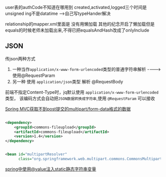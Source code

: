 user表的authCode不知道在哪用到 created,activated,logged三个时间是unsigned ing不是datatime -->自己写typeHander解决

relationship的mapper.xml里面是 没有用懒加载 其他的纪念开启了懒加载但是equals的时候老师未加载出来,不得已把equalsAndHash改成了onlyInclude

## JSON

传json两种方式

1. 一种当作`application/x-www-form-urlencoded`类型的普通字符串解析 ---->使用@RequestParam
2. 另一种 使用 `application/json`类型 解析 @RequestBody

前端不指定Content-Type时，jq默认使用 `application/x-www-form-urlencoded`类型， 该编码方式会自动把`JSON数据转换成字符串`,使用 `@RequestParam` 可以接收

[Spring MVC获取不到post提交的multipart/form-data格式的数据](https://blog.csdn.net/qq_30038111/article/details/82885225)

```xml

<dependency>
    <groupId>commons-fileupload</groupId>
    <artifactId>commons-fileupload</artifactId>
    <version>1.4</version>
</dependency>
```

```xml

<bean id="multipartResolver"
      class="org.springframework.web.multipart.commons.CommonsMultipartResolver"/>
```

[spring中使用@value注入static静态字符串变量](https://blog.csdn.net/qq_27579471/article/details/113360078)
